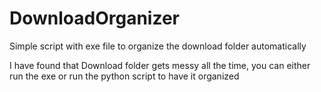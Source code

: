 # DownloadOrganizer
Simple script with exe file to organize the download folder automatically

I have found that Download folder gets messy all the time, you can either run the exe or run the python script to have it organized 
